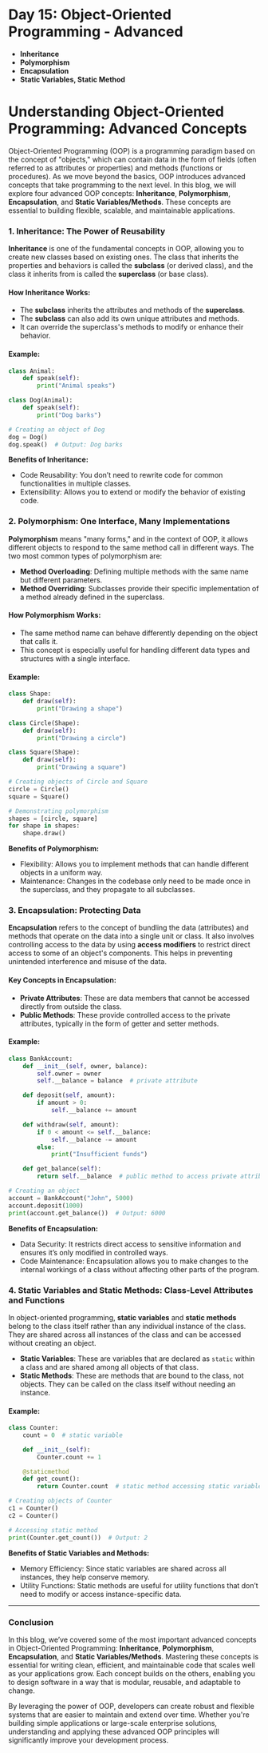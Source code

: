 # Day 15: Object-Oriented Programming - Advanced
- **Inheritance**
- **Polymorphism**
- **Encapsulation**
- **Static Variables, Static Method**

# Understanding Object-Oriented Programming: Advanced Concepts

Object-Oriented Programming (OOP) is a programming paradigm based on the concept of "objects," which can contain data in the form of fields (often referred to as attributes or properties) and methods (functions or procedures). As we move beyond the basics, OOP introduces advanced concepts that take programming to the next level. In this blog, we will explore four advanced OOP concepts: **Inheritance**, **Polymorphism**, **Encapsulation**, and **Static Variables/Methods**. These concepts are essential to building flexible, scalable, and maintainable applications.

### 1. Inheritance: The Power of Reusability

**Inheritance** is one of the fundamental concepts in OOP, allowing you to create new classes based on existing ones. The class that inherits the properties and behaviors is called the **subclass** (or derived class), and the class it inherits from is called the **superclass** (or base class).

#### How Inheritance Works:
- The **subclass** inherits the attributes and methods of the **superclass**.
- The **subclass** can also add its own unique attributes and methods.
- It can override the superclass's methods to modify or enhance their behavior.

#### Example:
```python
class Animal:
    def speak(self):
        print("Animal speaks")

class Dog(Animal):
    def speak(self):
        print("Dog barks")

# Creating an object of Dog
dog = Dog()
dog.speak()  # Output: Dog barks
```

**Benefits of Inheritance:**
- Code Reusability: You don’t need to rewrite code for common functionalities in multiple classes.
- Extensibility: Allows you to extend or modify the behavior of existing code.

### 2. Polymorphism: One Interface, Many Implementations

**Polymorphism** means "many forms," and in the context of OOP, it allows different objects to respond to the same method call in different ways. The two most common types of polymorphism are:

- **Method Overloading**: Defining multiple methods with the same name but different parameters.
- **Method Overriding**: Subclasses provide their specific implementation of a method already defined in the superclass.

#### How Polymorphism Works:
- The same method name can behave differently depending on the object that calls it.
- This concept is especially useful for handling different data types and structures with a single interface.

#### Example:
```python
class Shape:
    def draw(self):
        print("Drawing a shape")

class Circle(Shape):
    def draw(self):
        print("Drawing a circle")

class Square(Shape):
    def draw(self):
        print("Drawing a square")

# Creating objects of Circle and Square
circle = Circle()
square = Square()

# Demonstrating polymorphism
shapes = [circle, square]
for shape in shapes:
    shape.draw()
```

**Benefits of Polymorphism:**
- Flexibility: Allows you to implement methods that can handle different objects in a uniform way.
- Maintenance: Changes in the codebase only need to be made once in the superclass, and they propagate to all subclasses.

### 3. Encapsulation: Protecting Data

**Encapsulation** refers to the concept of bundling the data (attributes) and methods that operate on the data into a single unit or class. It also involves controlling access to the data by using **access modifiers** to restrict direct access to some of an object's components. This helps in preventing unintended interference and misuse of the data.

#### Key Concepts in Encapsulation:
- **Private Attributes**: These are data members that cannot be accessed directly from outside the class.
- **Public Methods**: These provide controlled access to the private attributes, typically in the form of getter and setter methods.

#### Example:
```python
class BankAccount:
    def __init__(self, owner, balance):
        self.owner = owner
        self.__balance = balance  # private attribute

    def deposit(self, amount):
        if amount > 0:
            self.__balance += amount

    def withdraw(self, amount):
        if 0 < amount <= self.__balance:
            self.__balance -= amount
        else:
            print("Insufficient funds")

    def get_balance(self):
        return self.__balance  # public method to access private attribute

# Creating an object
account = BankAccount("John", 5000)
account.deposit(1000)
print(account.get_balance())  # Output: 6000
```

**Benefits of Encapsulation:**
- Data Security: It restricts direct access to sensitive information and ensures it’s only modified in controlled ways.
- Code Maintenance: Encapsulation allows you to make changes to the internal workings of a class without affecting other parts of the program.

### 4. Static Variables and Static Methods: Class-Level Attributes and Functions

In object-oriented programming, **static variables** and **static methods** belong to the class itself rather than any individual instance of the class. They are shared across all instances of the class and can be accessed without creating an object.

- **Static Variables**: These are variables that are declared as `static` within a class and are shared among all objects of that class.
- **Static Methods**: These are methods that are bound to the class, not objects. They can be called on the class itself without needing an instance.

#### Example:
```python
class Counter:
    count = 0  # static variable

    def __init__(self):
        Counter.count += 1

    @staticmethod
    def get_count():
        return Counter.count  # static method accessing static variable

# Creating objects of Counter
c1 = Counter()
c2 = Counter()

# Accessing static method
print(Counter.get_count())  # Output: 2
```

**Benefits of Static Variables and Methods:**
- Memory Efficiency: Since static variables are shared across all instances, they help conserve memory.
- Utility Functions: Static methods are useful for utility functions that don’t need to modify or access instance-specific data.

---

### Conclusion

In this blog, we’ve covered some of the most important advanced concepts in Object-Oriented Programming: **Inheritance**, **Polymorphism**, **Encapsulation**, and **Static Variables/Methods**. Mastering these concepts is essential for writing clean, efficient, and maintainable code that scales well as your applications grow. Each concept builds on the others, enabling you to design software in a way that is modular, reusable, and adaptable to change.

By leveraging the power of OOP, developers can create robust and flexible systems that are easier to maintain and extend over time. Whether you're building simple applications or large-scale enterprise solutions, understanding and applying these advanced OOP principles will significantly improve your development process.
